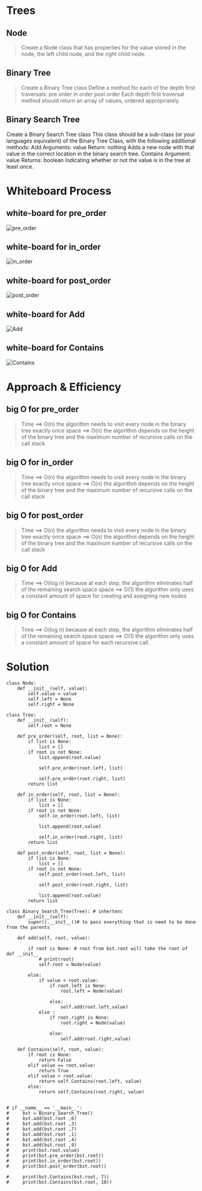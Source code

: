 # Trees
## Node
>Create a Node class that has properties for the value stored in the node, the left child node, and the right child node.
## Binary Tree
> Create a Binary Tree class
Define a method for each of the depth first traversals:
pre order
in order
post order
Each depth first traversal method should return an array of values, ordered appropriately.
## Binary Search Tree
Create a Binary Search Tree class
This class should be a sub-class (or your languages equivalent) of the Binary Tree Class, with the following additional methods:
Add
Arguments: value
Return: nothing
Adds a new node with that value in the correct location in the binary search tree.
Contains
Argument: value
Returns: boolean indicating whether or not the value is in the tree at least once.

# Whiteboard Process

## white-board for pre_order
![pre_order](./pre_order.jpg)
## white-board for in_order
![in_order](./in_order.jpg)
## white-board for post_order
![post_order](./post_order.jpg)
## white-board for Add
![Add](./Add.jpg)
## white-board for Contains
![Contains](./Contains.jpg)


# Approach & Efficiency

## big O for pre_order
>Time ==> O(n) the algorithm needs to visit every node in the binary tree exactly once
>space ==> O(n) the algorithm depends on the height of the binary tree and the maximum number of recursive calls on the call stack

## big O for in_order
>Time ==> O(n) the algorithm needs to visit every node in the binary tree exactly once
>space ==> O(n) the algorithm depends on the height of the binary tree and the maximum number of recursive calls on the call stack

## big O for post_order
>Time ==> O(n) the algorithm needs to visit every node in the binary tree exactly once
>space ==> O(n) the algorithm depends on the height of the binary tree and the maximum number of recursive calls on the call stack
## big O for Add
>Time ==> O(log n) because at each step, the algorithm eliminates half of the remaining search space
>space ==> O(1) the algorithm only uses a constant amount of space for creating and assigning new nodes

## big O for Contains
>Time ==> O(log n) because at each step, the algorithm eliminates half of the remaining search space
>space ==> O(1) the algorithm only uses a constant amount of space for each recursive call.



# Solution

    class Node:
        def __init__(self, value):
            self.value = value
            self.left = None
            self.right = None

    class Tree:
        def __init__(self):
            self.root = None

        def pre_order(self, root, list = None):
            if list is None:
                list = []
            if root is not None:
                list.append(root.value)
            
                self.pre_order(root.left, list)
            
                self.pre_order(root.right, list)
            return list

        def in_order(self, root, list = None):
            if list is None:
                list = []
            if root is not None:
                self.in_order(root.left, list)

                list.append(root.value)

                self.in_order(root.right, list)
            return list
        
        def post_order(self, root, list = None):
            if list is None:
                list = []
            if root is not None:
                self.post_order(root.left, list)

                self.post_order(root.right, list)

                list.append(root.value)
            return list
        
    class Binary_Search_Tree(Tree): # inhertenc
        def __init__(self):
            super().__init__()# to pass everything that is need to be done from the parents
            
        def add(self, root, value):

            if root is None: # root from bst.root will take the root of def __init__ 
                # print(root)
                self.root = Node(value)
                
            else:
                if value < root.value:
                    if root.left is None:
                        root.left = Node(value)
                    
                    else:
                        self.add(root.left,value)
                else :
                    if root.right is None:
                        root.right = Node(value)
                    
                    else:
                        self.add(root.right,value)
            
        def Contains(self, root, value):
            if root is None:
                return False
            elif value == root.value:
                return True
            elif value < root.value:
                return self.Contains(root.left, value)
            else:
                return self.Contains(root.right, value)


    # if __name__ == '__main__':
    #     bst = Binary_Search_Tree()
    #     bst.add(bst.root ,6)
    #     bst.add(bst.root ,3)
    #     bst.add(bst.root ,7)
    #     bst.add(bst.root ,1)
    #     bst.add(bst.root ,4)
    #     bst.add(bst.root ,9)
    #     print(bst.root.value)
    #     print(bst.pre_order(bst.root))
    #     print(bst.in_order(bst.root))
    #     print(bst.post_order(bst.root))

    #     print(bst.Contains(bst.root, 7))
    #     print(bst.Contains(bst.root, 10))